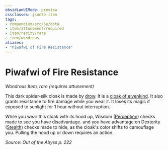 ```yaml
---
obsidianUIMode: preview
cssclasses: json5e-item
tags:
- compendium/src/5e/oota
- item/attunement/required
- item/rarity/rare
- item/wondrous
aliases: 
- "Piwafwi of Fire Resistance"
---
```

# Piwafwi of Fire Resistance
*Wondrous Item, rare (requires attunement)*  


This dark spider-silk cloak is made by [drow](/compendium/bestiary/humanoid/drow.md). It is a [cloak of elvenkind](/compendium/items/cloak-of-elvenkind.md). It also grants resistance to fire damage while you wear it. It loses its magic if exposed to sunlight for 1 hour without interruption.

While you wear this cloak with its hood up, Wisdom ([Perception](/compendium/rules/skills.md#Perception)) checks made to see you have disadvantage. and you have advantage on Dexterity ([Stealth](/compendium/rules/skills.md#Stealth)) checks made to hide, as the cloak's color shifts to camouflage you. Pulling the hood up or down requires an action.

*Source: Out of the Abyss p. 222*